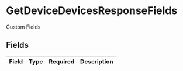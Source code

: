 # GetDeviceDevicesResponseFields

Custom Fields


## Fields

| Field       | Type        | Required    | Description |
| ----------- | ----------- | ----------- | ----------- |